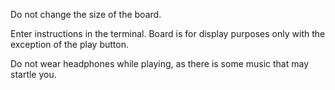 Do not change the size of the board.

Enter instructions in the terminal. Board is for display purposes only with the exception of the play button.

Do not wear headphones while playing, as there is some music that may startle you.
